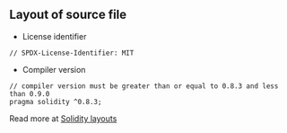 ## Layout of source file

- License identifier

```
// SPDX-License-Identifier: MIT
```

- Compiler version

```
// compiler version must be greater than or equal to 0.8.3 and less than 0.9.0
pragma solidity ^0.8.3;
```

Read more at [Solidity layouts](https://docs.soliditylang.org/en/v0.6.8/layout-of-source-files.html)
